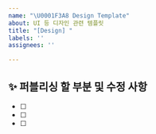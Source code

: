 ```yaml
---
name: "\U0001F3A8 Design Template"
about: UI 등 디자인 관련 템플릿
title: "[Design] "
labels: ''
assignees: ''

---
```


## ✨ 퍼블리싱 할 부분 및 수정 사항
- [ ]
- [ ]
- [ ]

<br>
